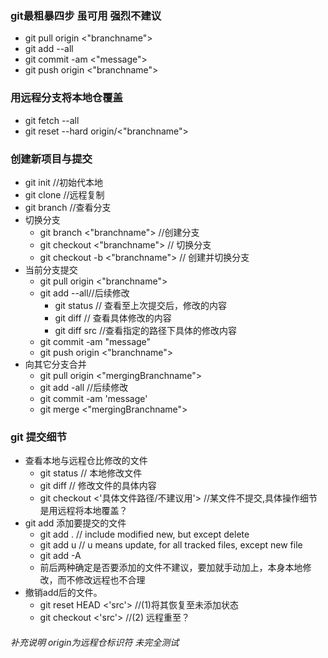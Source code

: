 ### git最粗暴四步 虽可用 强烈不建议
+ git pull origin <"branchname">
+ git add --all
+ git commit -am <"message">
+ git push origin <"branchname">

### 用远程分支将本地仓覆盖
+ git fetch --all
+ git reset --hard origin/<"branchname">

### 创建新项目与提交
+ git init //初始代本地
+ git clone <url> //远程复制
+ git branch //查看分支
+ 切换分支
    + git branch <"branchname"> //创建分支
    + git checkout <"branchname"> // 切换分支
    + git checkout -b <"branchname"> // 创建并切换分支
+ 当前分支提交
    + git pull origin <"branchname">
    + git add --all//后续修改
        + git status // 查看至上次提交后，修改的内容
        + git diff // 查看具体修改的内容
        + git diff src //查看指定的路径下具体的修改内容
    + git commit -am "message"
    + git push origin <"branchname">
+ 向其它分支合并
    + git pull origin <"mergingBranchname">
    + git add -all //后续修改
    + git commit -am 'message'
    + git merge <"mergingBranchname">
    
### git 提交细节
+ 查看本地与远程仓比修改的文件
    + git status // 本地修改文件
    + git diff // 修改文件的具体内容
    + git checkout <'具体文件路径/不建议用'> //某文件不提交,具体操作细节是用远程将本地覆盖？
+ git add 添加要提交的文件
    + git add . // include modified new, but except delete
    + git add u // u means update, for all tracked files, except new file
    + git add -A
    + 前后两种确定是否要添加的文件不建议，要加就手动加上，本身本地修改，而不修改远程也不合理
+ 撤销add后的文件。
    + git reset HEAD <'src'> //(1)将其恢复至未添加状态
    + git checkout <'src'> //(2) 远程重至？
    

###### 补充说明 origin为远程仓标识符 未完全测试
